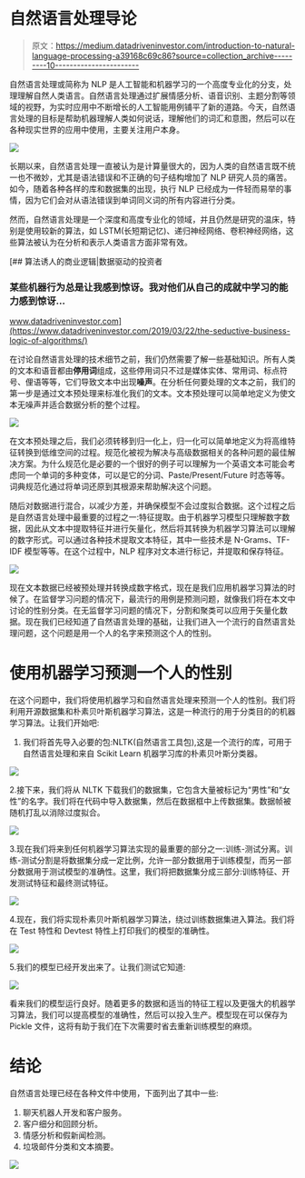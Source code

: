 # 自然语言处理导论

> 原文：<https://medium.datadriveninvestor.com/introduction-to-natural-language-processing-a39168c69c86?source=collection_archive---------10----------------------->

自然语言处理或简称为 NLP 是人工智能和机器学习的一个高度专业化的分支，处理理解自然人类语言。自然语言处理通过扩展情感分析、语音识别、主题分割等领域的视野，为实时应用中不断增长的人工智能用例铺平了新的道路。今天，自然语言处理的目标是帮助机器理解人类如何说话，理解他们的词汇和意图，然后可以在各种现实世界的应用中使用，主要关注用户本身。

![](img/e9c57409dfd1defab78b20b4d1a21e16.png)

长期以来，自然语言处理一直被认为是计算量很大的，因为人类的自然语言既不统一也不微妙，尤其是语法错误和不正确的句子结构增加了 NLP 研究人员的痛苦。如今，随着各种各样的库和数据集的出现，执行 NLP 已经成为一件轻而易举的事情，因为它们会对从语法错误到单词同义词的所有内容进行分类。

然而，自然语言处理是一个深度和高度专业化的领域，并且仍然是研究的温床，特别是使用较新的算法，如 LSTM(长短期记忆)、递归神经网络、卷积神经网络，这些算法被认为在分析和表示人类语言方面非常有效。

[](https://www.datadriveninvestor.com/2019/03/22/the-seductive-business-logic-of-algorithms/) [## 算法诱人的商业逻辑|数据驱动的投资者

### 某些机器行为总是让我感到惊讶。我对他们从自己的成就中学习的能力感到惊讶…

www.datadriveninvestor.com](https://www.datadriveninvestor.com/2019/03/22/the-seductive-business-logic-of-algorithms/) 

在讨论自然语言处理的技术细节之前，我们仍然需要了解一些基础知识。所有人类的文本和语音都由**停用词**组成，这些停用词只不过是媒体实体、常用词、标点符号、俚语等等，它们导致文本中出现**噪声**。在分析任何要处理的文本之前，我们的第一步是通过文本预处理来标准化我们的文本。文本预处理可以简单地定义为使文本无噪声并适合数据分析的整个过程。

![](img/b4e548539a7f0a5fe2f91690e05b39b0.png)

在文本预处理之后，我们必须转移到归一化上，归一化可以简单地定义为将高维特征转换到低维空间的过程。规范化被视为解决与高级数据相关的各种问题的最佳解决方案。为什么规范化是必要的一个很好的例子可以理解为一个英语文本可能会考虑同一个单词的多种变体，可以是它的分词、Paste/Present/Future 时态等等。词典规范化通过将单词还原到其根源来帮助解决这个问题。

随后对数据进行混合，以减少方差，并确保模型不会过度拟合数据。这个过程之后是自然语言处理中最重要的过程之一:特征提取。由于机器学习模型只理解数字数据，因此从文本中提取特征并进行矢量化，然后将其转换为机器学习算法可以理解的数字形式。可以通过各种技术提取文本特征，其中一些技术是 N-Grams、TF-IDF 模型等等。在这个过程中，NLP 程序对文本进行标记，并提取和保存特征。

![](img/88d56fc2b3ded94fb28958d4d0b72102.png)

现在文本数据已经被预处理并转换成数字格式，现在是我们应用机器学习算法的时候了。在监督学习问题的情况下，最流行的用例是预测问题，就像我们将在本文中讨论的性别分类。在无监督学习问题的情况下，分割和聚类可以应用于矢量化数据。现在我们已经知道了自然语言处理的基础，让我们进入一个流行的自然语言处理问题，这个问题是用一个人的名字来预测这个人的性别。

# 使用机器学习预测一个人的性别

在这个问题中，我们将使用机器学习和自然语言处理来预测一个人的性别。我们将利用开源数据集和朴素贝叶斯机器学习算法，这是一种流行的用于分类目的的机器学习算法。让我们开始吧:

1.  我们将首先导入必要的包:NLTK(自然语言工具包),这是一个流行的库，可用于自然语言处理和来自 Scikit Learn 机器学习库的朴素贝叶斯分类器。

![](img/7f950d60ed9ec63ca1484a16f8c255e6.png)

2.接下来，我们将从 NLTK 下载我们的数据集，它包含大量被标记为“男性”和“女性”的名字。我们将在代码中导入数据集，然后在数据框中上传数据集。数据帧被随机打乱以消除过度拟合。

![](img/56f965126068a12a787817e486b2bd68.png)

3.现在我们将来到任何机器学习算法实现的最重要的部分之一:训练-测试分离。训练-测试分割是将数据集分成一定比例，允许一部分数据用于训练模型，而另一部分数据用于测试模型的准确性。这里，我们将把数据集分成三部分:训练特征、开发测试特征和最终测试特征。

![](img/5ec63275b0d42c554ecf8dad96d2ae03.png)

4.现在，我们将实现朴素贝叶斯机器学习算法，绕过训练数据集进入算法。我们将在 Test 特性和 Devtest 特性上打印我们的模型的准确性。

![](img/95aa1c4156dd76d7fe004cdd64e51845.png)

5.我们的模型已经开发出来了。让我们测试它知道:

![](img/b2cf977aeea678bf8d9f8733df08ec4c.png)

看来我们的模型运行良好。随着更多的数据和适当的特征工程以及更强大的机器学习算法，我们可以提高模型的准确性，然后可以投入生产。模型现在可以保存为 Pickle 文件，这将有助于我们在下次需要时省去重新训练模型的麻烦。

# 结论

自然语言处理已经在各种文件中使用，下面列出了其中一些:

1.  聊天机器人开发和客户服务。
2.  客户细分和回顾分析。
3.  情感分析和假新闻检测。
4.  垃圾邮件分类和文本摘要。

![](img/f66b8ff4b2abf7313f466ff3facfa950.png)